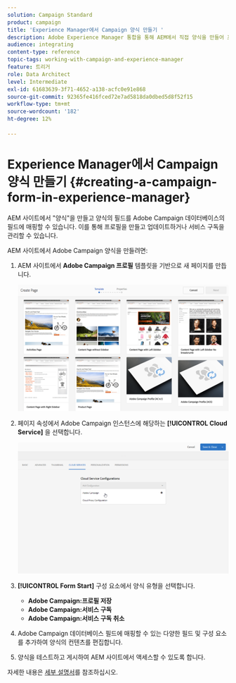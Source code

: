 ```yaml
---
solution: Campaign Standard
product: campaign
title: 'Experience Manager에서 Campaign 양식 만들기 '
description: Adobe Experience Manager 통합을 통해 AEM에서 직접 양식을 만들어 프로필을 만들고 업데이트하거나 구독을 관리할 수 있습니다.
audience: integrating
content-type: reference
topic-tags: working-with-campaign-and-experience-manager
feature: 트리거
role: Data Architect
level: Intermediate
exl-id: 61683639-3f71-4652-a138-acfc0e91e868
source-git-commit: 92365fe416fced72e7ad5818da0dbed5d8f52f15
workflow-type: tm+mt
source-wordcount: '182'
ht-degree: 12%

---
```


# Experience Manager에서 Campaign 양식 만들기 {#creating-a-campaign-form-in-experience-manager}

AEM 사이트에서 &quot;양식&quot;을 만들고 양식의 필드를 Adobe Campaign 데이터베이스의 필드에 매핑할 수 있습니다. 이를 통해 프로필을 만들고 업데이트하거나 서비스 구독을 관리할 수 있습니다.

AEM 사이트에서 Adobe Campaign 양식을 만들려면:

1. AEM 사이트에서 **Adobe Campaign 프로필** 템플릿을 기반으로 새 페이지를 만듭니다.

   ![](assets/aem_content_forms.png)

1. 페이지 속성에서 Adobe Campaign 인스턴스에 해당하는 **[!UICONTROL Cloud Service]** 을 선택합니다.

   ![](assets/aem_content_forms_2.png)

1. **[!UICONTROL Form Start]** 구성 요소에서 양식 유형을 선택합니다.

   * **Adobe Campaign:프로필 저장**
   * **Adobe Campaign:서비스 구독**
   * **Adobe Campaign:서비스 구독 취소**

1. Adobe Campaign 데이터베이스 필드에 매핑할 수 있는 다양한 필드 및 구성 요소를 추가하여 양식의 컨텐츠를 편집합니다.
1. 양식을 테스트하고 게시하여 AEM 사이트에서 액세스할 수 있도록 합니다.

자세한 내용은 [세부 설명서](https://experienceleague.adobe.com/docs/experience-manager-65/authoring/aem-adobe-campaign/adobe-campaign-forms.html)를 참조하십시오.

